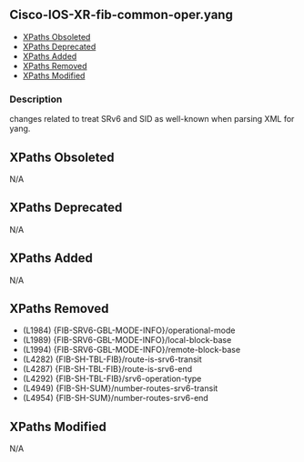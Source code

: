 ## Cisco-IOS-XR-fib-common-oper.yang

- [XPaths Obsoleted](#xpaths-obsoleted)
- [XPaths Deprecated](#xpaths-deprecated)
- [XPaths Added](#xpaths-added)
- [XPaths Removed](#xpaths-removed)
- [XPaths Modified](#xpaths-modified)

### Description

changes related to treat SRv6 and SID as well-known when parsing XML for yang.

## XPaths Obsoleted

N/A

## XPaths Deprecated

N/A

## XPaths Added

N/A

## XPaths Removed

- (L1984)	{FIB-SRV6-GBL-MODE-INFO}/operational-mode
- (L1989)	{FIB-SRV6-GBL-MODE-INFO}/local-block-base
- (L1994)	{FIB-SRV6-GBL-MODE-INFO}/remote-block-base
- (L4282)	{FIB-SH-TBL-FIB}/route-is-srv6-transit
- (L4287)	{FIB-SH-TBL-FIB}/route-is-srv6-end
- (L4292)	{FIB-SH-TBL-FIB}/srv6-operation-type
- (L4949)	{FIB-SH-SUM}/number-routes-srv6-transit
- (L4954)	{FIB-SH-SUM}/number-routes-srv6-end

## XPaths Modified

N/A


